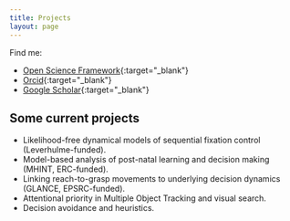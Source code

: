 ```yaml
---
title: Projects
layout: page
---
```



Find me:
- [Open Science Framework](https://osf.io/5awcm/){:target="_blank"} 
- [Orcid](https://orcid.org/0000-0003-4656-0751){:target="_blank"}
- [Google Scholar](http://scholar.google.com/citations?user=https://scholar.google.co.uk/citations?user=kyGMxeQAAAAJ&hl=en){:target="_blank"}


## Some current projects

- Likelihood-free dynamical models of sequential fixation control (Leverhulme-funded).
- Model-based analysis of post-natal learning and decision making (MHINT, ERC-funded).
- Linking reach-to-grasp movements to underlying decision dynamics (GLANCE, EPSRC-funded).
- Attentional priority in Multiple Object Tracking and visual search.
- Decision avoidance and heuristics.
